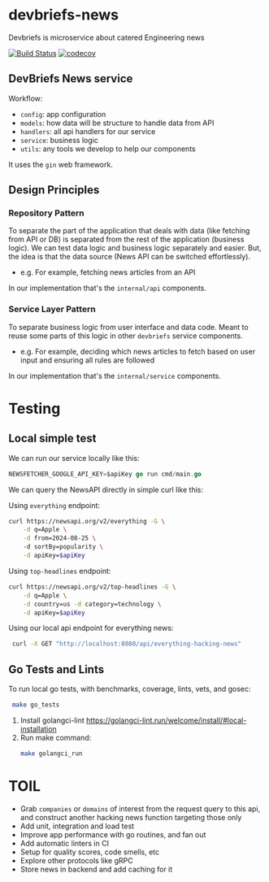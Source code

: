 # devbriefs-news
Devbriefs is microservice about catered Engineering news

[//]: # (<img align="right" width="159px" src="https://raw.githubusercontent.com/gin-gonic/logo/master/color.png">)

[![Build Status](https://github.com/semper-proficiens/devbriefs-news/actions/workflows/gotests.yml/badge.svg)](https://github.com/semper-proficiens/devbriefs-news/actions?query=branch%3Amain+)
[![codecov](https://codecov.io/github/semper-proficiens/devbriefs-news/branch/main/graph/badge.svg?token=75SCUZRRIP)](https://codecov.io/github/semper-proficiens/devbriefs-news)

[//]: # ([![Go Report Card]&#40;https://goreportcard.com/badge/github.com/gin-gonic/gin&#41;]&#40;https://goreportcard.com/report/github.com/gin-gonic/gin&#41;)

[//]: # ([![Go Reference]&#40;https://pkg.go.dev/badge/github.com/gin-gonic/gin?status.svg&#41;]&#40;https://pkg.go.dev/github.com/gin-gonic/gin?tab=doc&#41;)

[//]: # ([![Sourcegraph]&#40;https://sourcegraph.com/github.com/gin-gonic/gin/-/badge.svg&#41;]&#40;https://sourcegraph.com/github.com/gin-gonic/gin?badge&#41;)

[//]: # ([![Release]&#40;https://img.shields.io/github/release/gin-gonic/gin.svg?style=flat-square&#41;]&#40;https://github.com/gin-gonic/gin/releases&#41;)

## DevBriefs News service

Workflow:
- `config`: app configuration
- `models`: how data will be structure to handle data from API
- `handlers`: all api handlers for our service
- `service`: business logic
- `utils`: any tools we develop to help our components

It uses the `gin` web framework.

## Design Principles

### Repository Pattern

To separate the part of the application that deals with data (like fetching from API or DB) is separated from the
rest of the application (business logic). We can test data logic and business logic separately and easier. But, the
idea is that the data source (News API can be switched effortlessly).

- e.g. For example, fetching news articles from an API

In our implementation that's the `internal/api` components.

### Service Layer Pattern

To separate business logic from user interface and data code. Meant to reuse some parts of this logic in other `devbriefs`
service components.

- e.g. For example, deciding which news articles to fetch based on user input and ensuring all rules are followed

In our implementation that's the `internal/service` components.

# Testing

## Local simple test

We can run our service locally like this:
```go
NEWSFETCHER_GOOGLE_API_KEY=$apiKey go run cmd/main.go
```

We can query the NewsAPI directly in simple curl like this:

Using `everything` endpoint:
```bash
curl https://newsapi.org/v2/everything -G \
    -d q=Apple \
    -d from=2024-08-25 \  
    -d sortBy=popularity \
    -d apiKey=$apiKey
```

Using `top-headlines` endpoint:
```bash
curl https://newsapi.org/v2/top-headlines -G \
    -d q=Apple \
    -d country=us -d category=technology \
    -d apiKey=$apiKey
```

Using our local api endpoint for everything news:
```bash
 curl -X GET "http://localhost:8080/api/everything-hacking-news"
```

## Go Tests and Lints

To run local go tests, with benchmarks, coverage, lints, vets, and gosec:
```bash
 make go_tests
```

1. Install golangci-lint https://golangci-lint.run/welcome/install/#local-installation
2. Run make command:
    ```bash
    make golangci_run
    ```


# TOIL

- Grab `companies` or `domains` of interest from the request query to this api, and construct another hacking news function
targeting those only
- Add unit, integration and load test
- Improve app performance with go routines, and fan out
- Add automatic linters in CI
- Setup for quality scores, code smells, etc
- Explore other protocols like gRPC
- Store news in backend and add caching for it


